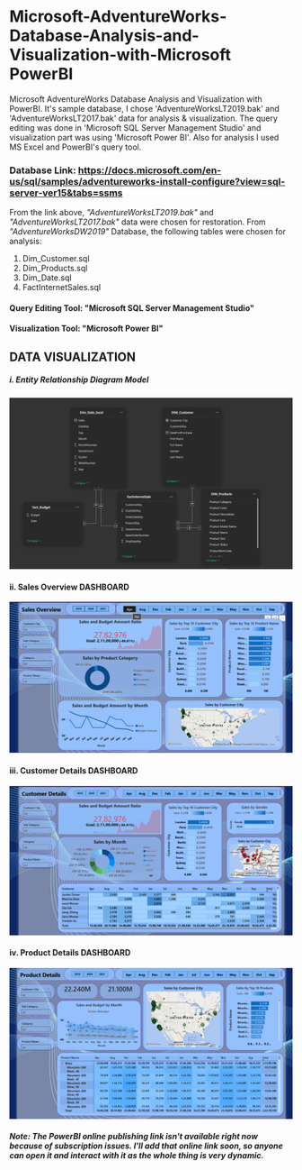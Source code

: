 # Microsoft-AdventureWorks-Database-Analysis-and-Visualization-with-Microsoft PowerBI
Microsoft AdventureWorks Database Analysis and Visualization with PowerBI. It's sample database, I chose 'AdventureWorksLT2019.bak' and 'AdventureWorksLT2017.bak' data for analysis &amp; visualization. The query editing was done in 'Microsoft SQL Server Management Studio' and visualization part was using 'Microsoft Power BI'. Also for analysis I used MS Excel and PowerBI's query tool.

### Database Link: https://docs.microsoft.com/en-us/sql/samples/adventureworks-install-configure?view=sql-server-ver15&tabs=ssms

From the link above, *"AdventureWorksLT2019.bak"* and *"AdventureWorksLT2017.bak"* data were chosen for restoration.
From *"AdventureWorksDW2019"* Database, the following tables were chosen for analysis:
1. Dim_Customer.sql
2. Dim_Products.sql
3. Dim_Date.sql
4. FactInternetSales.sql

#### Query Editing Tool: "Microsoft SQL Server Management Studio"
#### Visualization Tool: "Microsoft Power BI"



## DATA VISUALIZATION
##### i. Entity Relationship Diagram Model
![1  Model Relations](https://raw.githubusercontent.com/Prinzishere/Adventure-works-Sales-Analysis/refs/heads/main/Visualization%20(Screenshots)/1.%20ER%20diagram.png)

#### ii. Sales Overview DASHBOARD
![2  Sales Overview](https://github.com/Prinzishere/Adventure-works-Sales-Analysis/blob/main/Visualization%20(Screenshots)/2.%20Sales%20Overview.png)
#### iii. Customer Details DASHBOARD
![3  Customer Details](https://github.com/Prinzishere/Adventure-works-Sales-Analysis/blob/main/Visualization%20(Screenshots)/3.%20Customer%20Details.png)

#### iv. Product Details DASHBOARD
![4  Product Details](https://github.com/Prinzishere/Adventure-works-Sales-Analysis/blob/main/Visualization%20(Screenshots)/4.%20Product%20details.png)



##### Note: *The PowerBI online publishing link isn't available right now because of subscription issues. I'll add that online link soon, so anyone can open it and interact with it as the whole thing is very dynamic.*

